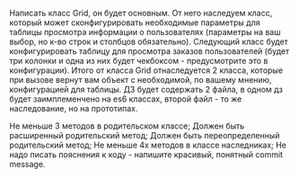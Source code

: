 Написать класс Grid, он будет основным.
Oт него наследуем класс, который может сконфигурировать необходимые параметры для таблицы просмотра информации о пользователях (параметры на ваш выбор, но к-во строк и столбцов обязательно). 
Следующий класс будет конфигурировать таблицу для просмотра заказов пользователей (будет три колонки и одна из них будет чекбоксом - предусмотрите это в конфигурации).
Итого от класса Grid отнаследуется 2 класса, которые при вызове вернут вам объект с необходимой, по вашему мнению, конфигурацией для таблицы. 
ДЗ будет содержать 2 файла, в одном дз будет заимплеменчено на es6 классах, второй файл - то же наследование, но на прототипах.


Не меньше 3 методов в родительском классе;
Должен быть расширенный родительский метод;
Должен быть переопределенный родительский метод;
Не меньше 4х методов в классе наследниках;
Не надо писать пояснения к коду - напишите красивый, понятный commit message.
